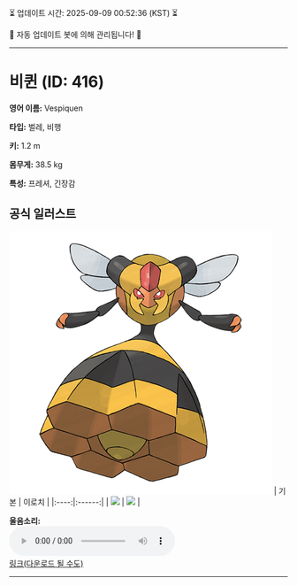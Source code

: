 
⏳ 업데이트 시간: 2025-09-09 00:52:36 (KST) ⏳

🤖 자동 업데이트 봇에 의해 관리됩니다! 🤖

---

# 비퀸 (ID: 416)
**영어 이름:** Vespiquen

**타입:** 벌레, 비행

**키:** 1.2 m

**몸무게:** 38.5 kg

**특성:** 프레셔, 긴장감

## 공식 일러스트
![](https://raw.githubusercontent.com/PokeAPI/sprites/master/sprites/pokemon/other/official-artwork/416.png)
| 기본 | 이로치 |
|:----:|:------:|
| <img src="http://play.pokemonshowdown.com/sprites/ani/vespiquen.gif" width="200"> | <img src="http://play.pokemonshowdown.com/sprites/ani-shiny/vespiquen.gif" width="200"> |

**울음소리:**<br><audio controls src="https://raw.githubusercontent.com/PokeAPI/cries/main/cries/pokemon/latest/416.ogg"></audio><br> [링크(다운로드 될 수도)](https://raw.githubusercontent.com/PokeAPI/cries/main/cries/pokemon/latest/416.ogg)


---
